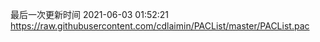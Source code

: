 最后一次更新时间 2021-06-03 01:52:21
https://raw.githubusercontent.com/cdlaimin/PACList/master/PACList.pac

